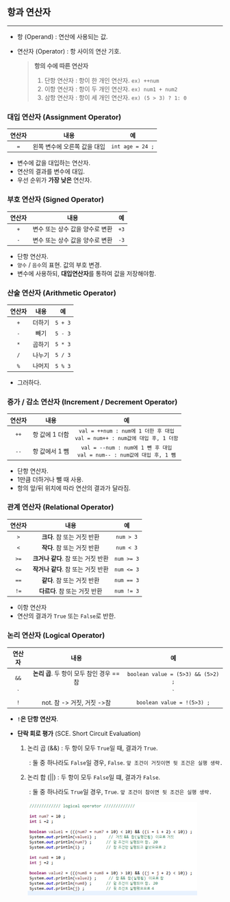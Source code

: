 ## 항과 연산자

---

* 항 (Operand) : 연산에 사용되는 값.

* 연산자 (Operator) : 항 사이의 연산 기호.

    >**항의 수에 따른 연산자**
    > 1. 단항 연산자 : 항이 한 개인 연산자. `ex) ++num`
    > 2. 이항 연산자 : 항이 두 개인 연산자. `ex) num1 + num2`
    > 3. 삼항 연산자 : 항이 세 개인 연산자. `ex) (5 > 3) ? 1: 0`
    
    
    

### 대입 연산자  (Assignment Operator)

| 연산자 |             내용             |        예        |
| :----: | :--------------------------: | :--------------: |
|  `=`   | 왼쪽 변수에 오른쪽 값을 대입 | `int age = 24 ;` |

* 변수에 값을 대입하는 연산자.
* 연산의 결과를 변수에 대입.
* 우선 순위가 **가장 낮은** 연산자.



### 부호 연산자 (Signed Operator)

| 연산자 |              내용               |  예  |
| :----: | :-----------------------------: | :--: |
|  `+`   | 변수 또는 상수 값을 양수로 변환 | `+3` |
|  `-`   | 변수 또는 상수 값을 양수로 변환 | `-3` |

* 단항 연산자.
* `양수` / `음수`의 표현. 값의 부호 변경.
* 변수에 사용하되, **대입연산자**를 통하여 값을 저장해야함.



### 산술 연산자 (Arithmetic Operator)

| 연산자 |  내용  |   예    |
| :----: | :----: | :-----: |
|  `+`   | 더하기 | `5 + 3` |
|  `-`   |  빼기  | `5 - 3` |
|  `*`   | 곱하기 | `5 * 3` |
|  `/`   | 나누기 | `5 / 3` |
|  `%`   | 나머지 | `5 % 3` |

* 그러하다.



### 증가 / 감소 연산자 (Increment / Decrement Operator)

| 연산자 |      내용      |                              예                              |
| :----: | :------------: | :----------------------------------------------------------: |
|  `++`  | 항 값에 1 더함 | `val = ++num : num에 1 더한 후 대입`<br/>`val = num++ : num값에 대입 후, 1 더함` |
|  `--`  | 항 값에서 1 뺌 | `val = --num : num에 1 뺀 후 대입`<br/>`val = num-- : num값에 대입 후, 1 뺌` |

* 단항 연산자.
* 1만큼 더하거나 뺄 때 사용.
* 항의 앞/뒤 위치에 따라 연산의 결과가 달라짐.



### 관계 연산자 (Relational Operator)

| 연산자 |                내용                |     예     |
| :----: | :--------------------------------: | :--------: |
|  `>`   |    **크다**. 참 또는 거짓 반환     | `num > 3`  |
|  `<`   |    **작다**. 참 또는 거짓 반환     | `num < 3`  |
|  `>=`  | **크거나 같다**. 참 또는 거짓 반환 | `num >= 3` |
|  `<=`  | **작거나 같다**. 참 또는 거짓 반환 | `num <= 3` |
|  `==`  |    **같다**. 참 또는 거짓 반환     | `num == 3` |
|  `!=`  |   **다르다**. 참 또는 거짓 반환    | `num != 3` |

* 이항 연산자
* 연산의 결과가 `True` 또는 `False`로 반한.



### 논리 연산자 (Logical Operator)

| 연산자 |                   내용                    |                 예                 |
| :----: | :---------------------------------------: | :--------------------------------: |
|  `&&`  | **논리 곱**. 두 항이 모두 참인 경우 == 참 | `boolean value = (5>3) && (5>2) ;` |
|  `||`  | **논리 합**. or. 둘 중 하나라도  참 == 참 | `boolean value = (5>3) || (5<2) ;` |
|  `!`   |        not. 참 -> 거짓, 거짓 ->참         |     `boolean value = !(5>3) ;`     |

* **`!`은 단항 연산자**.

* **단락 회로 평가** (SCE. Short Circuit Evaluation)

    1. 논리 곱 (&&) : 두 항이 모두 `True`일 때, 결과가 `True`. 

        ​					 : 둘 중 하나라도 `False`일 경우, `False`. `앞 조건이 거짓이면 뒷 조건은 실행 생략.`

    2. 논리 합 (||)    : 두 항이 모두 `False`일 떄, 결과가 `False`. 

        ​					 : 둘 중 하나라도 `True`일 경우, `True`.  `앞 조건이 참이면 뒷 조건은 실행 생략.`
        
        <img src="images/image-20200805114055473.png" alt="image-20200805114055473" style="zoom:80%;" />



